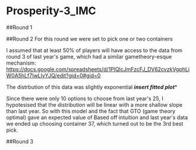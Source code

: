 # Prosperity-3_IMC

##Round 1


##Round 2
For this round we were set to pick one or two containers 

I assumed that at least 50% of players will have access to the data from round 3 of last year's game, which had a similar gametheory-esque mechanism:
https://docs.google.com/spreadsheets/d/1PlQlcJmFzcFJ_DV62cvzkVgphLiW0A5hLf7IwLlvYJQ/edit?gid=0#gid=0 

The distrbution of this data was slightly exponential
***insert fitted plot****

Since there were only 10 options to choose from last year's 25, I hypotesised that the distribution will be linear with a more shallow slope than last year. So with this model and the fact that GTO (game theory optimal) gave an expected value of  Based off intuition and last year's data we ended up choosing container 37, which turned out to be the 3rd best pick.

##Round 3




